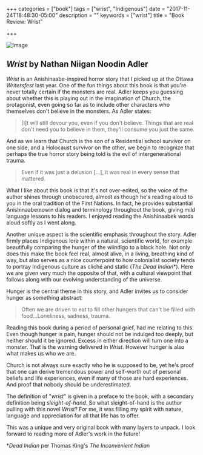 +++
categories = ["book"]
tags = ["wrist", "Indigenous"]
date = "2017-11-24T18:48:30-05:00"
description = ""
keywords = ["wrist"]
title = "Book Review: Wrist"

+++

![Image](/images/wrist.jpg)

## *Wrist* by Nathan Niigan Noodin Adler

*Wrist* is an Anishinaabe-inspired horror story that I picked up at the Ottawa *Writersfest* last year. One of the fun things about this book is that you're never totally certain if the monsters are real. Adler keeps you guessing about whether this is playing out in the imagination of Church, the protagonist, even going so far as to include other characters who themselves don't believe in the monsters. As Adler states:

> [I]t will still devour you, even if you don't believe.
> Things that are real don't need you to believe in them, they'll consume you just the same.


And as we learn that Church is the son of a Residential school survivor on one side, and a Holocaust survivor on the other, we begin to recognize that perhaps the true horror story being told is the evil of intergenerational trauma.

> Even if it was just a delusion [...], it was real in every sense that mattered.

What I like about this book is that it's not over-edited, so the voice of the author shines through unobscured, almost as though he's reading aloud to you in the oral tradition of the First Nations. In fact, he provides substantial Anishinaabemowin dialog and terminology throughout the book, giving mild language lessons to his readers. I enjoyed reading the Anishinaabek words aloud softly as I went along.

Another unique aspect is the scientific emphasis throughout the story. Adler firmly places Indigenous lore within a natural, scientific world, for example beautifully comparing the hunger of the wiindigo to a black hole. Not only does this make the book feel real, almost alive, in a living, breathing kind of way, but also serves as a nice counterpoint to how colonialist society tends to portray Indigenous culture as cliché and static (*The Dead Indian*\*). Here we are given very much the opposite of that, with a cultural viewpoint that follows along with our evolving understanding of the universe.

Hunger is the central theme in this story, and Adler invites us to consider hunger as something abstract:

> Often we are driven to eat to fill other hungers that can't be filled with food...Loneliness, sadness, trauma.

Reading this book during a period of personal grief, had me relating to this. Even though hunger is pain, hunger should not be indulged too deeply, but neither should it be ignored. Excess in either direction will turn one into a monster. That is the warning delivered in *Wrist*. However hunger is also what makes us who we are.

Church is not always sure exactly who he is supposed to be, yet he's proof that one can derive tremendous power and self-worth out of personal beliefs and life experiences, even if many of those are hard experiences. And proof that nobody should be underestimated.

The definition of "*wrist*" is given in a preface to the book, with a secondary definition being *sleight-of-hand*. So what sleight-of-hand is the author pulling with this novel *Wrist*?  For me, it was filling my spirit with nature, language and appreciation for all that life has to offer.

This was a unique and very original book with many layers to unpack. I look forward to reading more of Adler's work in the future!

\**Dead Indian* per Thomas King's *The Inconvenient Indian*
